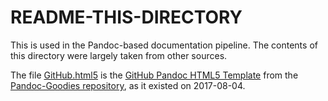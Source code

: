 # README-THIS-DIRECTORY

This is used in the Pandoc-based documentation pipeline.  The contents of this directory were largely taken from other sources.

The file [GitHub.html5](GitHub.html5) is the [GitHub Pandoc HTML5 Template](https://github.com/tajmone/pandoc-goodies/blob/master/templates/html5/github/GitHub.html5) from the [Pandoc-Goodies repository](https://github.com/tajmone/pandoc-goodies), as it existed on 2017-08-04.
